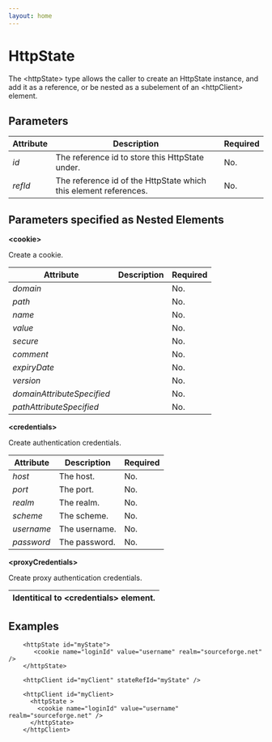 ```yaml
---
layout: home
---
```

HttpState
=========

The &lt;httpState&gt; type allows the caller to create an HttpState instance, and add it as a reference, or be nested as a subelement of an &lt;httpClient&gt; element.

Parameters
----------

| Attribute | Description                                                      | Required |
|-----------|------------------------------------------------------------------|----------|
| *id*      | The reference id to store this HttpState under.                  | No.      |
| *refId*   | The reference id of the HttpState which this element references. | No.      |

Parameters specified as Nested Elements
---------------------------------------

**&lt;cookie&gt;**

Create a cookie.

| Attribute                  | Description | Required |
|----------------------------|-------------|----------|
| *domain*                   |             | No.      |
| *path*                     |             | No.      |
| *name*                     |             | No.      |
| *value*                    |             | No.      |
| *secure*                   |             | No.      |
| *comment*                  |             | No.      |
| *expiryDate*               |             | No.      |
| *version*                  |             | No.      |
| *domainAttributeSpecified* |             | No.      |
| *pathAttributeSpecified*   |             | No.      |

**&lt;credentials&gt;**

Create authentication credentials.

| Attribute  | Description   | Required |
|------------|---------------|----------|
| *host*     | The host.     | No.      |
| *port*     | The port.     | No.      |
| *realm*    | The realm.    | No.      |
| *scheme*   | The scheme.   | No.      |
| *username* | The username. | No.      |
| *password* | The password. | No.      |

**&lt;proxyCredentials&gt;**

Create proxy authentication credentials.

| Identitical to &lt;credentials&gt; element. |
|---------------------------------------------|

Examples
--------



        
        <httpState id="myState">
           <cookie name="loginId" value="username" realm="sourceforge.net" />
        </httpState>
        
        <httpClient id="myClient" stateRefId="myState" />

        <httpClient id="myClient>
          <httpState >
            <cookie name="loginId" value="username" realm="sourceforge.net" />
          </httpState>
        </httpClient>
        
        
